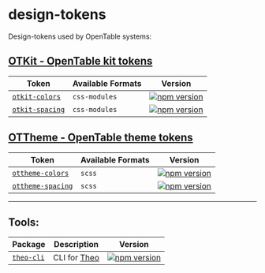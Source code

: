 # design-tokens

Design-tokens used by OpenTable systems:

## [OTKit - OpenTable kit tokens]((/OTKit))

| Token | Available Formats | Version |
|--------|-------|-------|
| [`otkit-colors`](/OTKit/otkit-colors) | `css-modules` | [![npm version](https://badge.fury.io/js/otkit-colors.svg)](http://badge.fury.io/js/otkit-colors) |
| [`otkit-spacing`](/OTKit/otkit-spacing) | `css-modules` | [![npm version](https://badge.fury.io/js/otkit-spacing.svg)](http://badge.fury.io/js/otkit-spacing) |


## [OTTheme - OpenTable theme tokens](/OTTheme)

| Token | Available Formats | Version |
|--------|-------|-------|
| [`ottheme-colors`](/OTTheme/ottheme-colors) | `scss` | [![npm version](https://badge.fury.io/js/ottheme-colors.svg)](http://badge.fury.io/js/ottheme-colors) |
| [`ottheme-spacing`](/OTTheme/ottheme-spacing) | `scss` | [![npm version](https://badge.fury.io/js/ottheme-spacing.svg)](http://badge.fury.io/js/ottheme-spacing) |

***

## Tools:

| Package | Description | Version |
|--------|-------|-------|
| [`theo-cli`](/tools/theo-cli) | CLI for [Theo](https://github.com/salesforce-ux/theo) | [![npm version](https://badge.fury.io/js/theo-cli.svg)](http://badge.fury.io/js/theo-cli) |